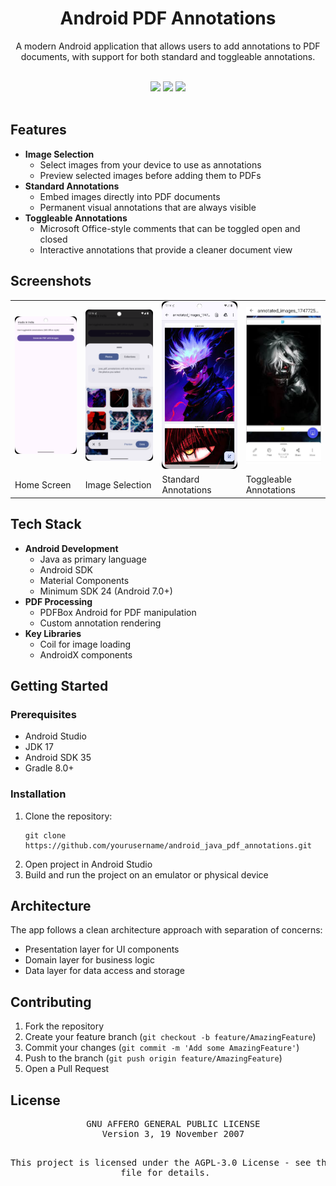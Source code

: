 <div align="center">

  <h1><strong>Android PDF Annotations</strong></h1>

  <p>A modern Android application that allows users to add annotations to PDF documents, with support for both standard and toggleable annotations.</p>

  <br/>

  <img src="https://img.shields.io/badge/Android-3DDC84?style=for-the-badge&logo=android&logoColor=white"/>
  <img src="https://img.shields.io/badge/Java-ED8B00?style=for-the-badge&logo=java&logoColor=white"/>
  <img src="https://img.shields.io/badge/PDFBox-FF0000?style=for-the-badge&logo=adobe&logoColor=white"/>
  <br/>
  <br/>

</div>

<h2>Features</h2>

<ul>
  <li><strong>Image Selection</strong>
    <ul>
      <li>Select images from your device to use as annotations</li>
      <li>Preview selected images before adding them to PDFs</li>
    </ul>
  </li>
  
  <li><strong>Standard Annotations</strong>
    <ul>
      <li>Embed images directly into PDF documents</li>
      <li>Permanent visual annotations that are always visible</li>
    </ul>
  </li>
  
  <li><strong>Toggleable Annotations</strong>
    <ul>
      <li>Microsoft Office-style comments that can be toggled open and closed</li>
      <li>Interactive annotations that provide a cleaner document view</li>
    </ul>
  </li>
</ul>

<h2>Screenshots</h2>

<table>
  <tr>
    <td><img src=".github/readme-images/home.png" width="200px"></td>
    <td><img src=".github/readme-images/select_image.png" width="200px"></td>
    <td><img src=".github/readme-images/standard_pdf.png" width="200px"></td>
    <td><img src=".github/readme-images/toggleable_pdf.jpg" width="200px"></td>
  </tr>
  <tr>
    <td>Home Screen</td>
    <td>Image Selection</td>
    <td>Standard Annotations</td>
    <td>Toggleable Annotations</td>
  </tr>
</table>

<h2>Tech Stack</h2>

<ul>
  <li><strong>Android Development</strong>
    <ul>
      <li>Java as primary language</li>
      <li>Android SDK</li>
      <li>Material Components</li>
      <li>Minimum SDK 24 (Android 7.0+)</li>
    </ul>
  </li>
  
  <li><strong>PDF Processing</strong>
    <ul>
      <li>PDFBox Android for PDF manipulation</li>
      <li>Custom annotation rendering</li>
    </ul>
  </li>
  
  <li><strong>Key Libraries</strong>
    <ul>
      <li>Coil for image loading</li>
      <li>AndroidX components</li>
    </ul>
  </li>
</ul>

<h2>Getting Started</h2>

<h3>Prerequisites</h3>

<ul>
  <li>Android Studio</li>
  <li>JDK 17</li>
  <li>Android SDK 35</li>
  <li>Gradle 8.0+</li>
</ul>

<h3>Installation</h3>

<ol>
  <li>Clone the repository:
    <pre><code>git clone https://github.com/yourusername/android_java_pdf_annotations.git</code></pre>
  </li>
  <li>Open project in Android Studio</li>
  <li>Build and run the project on an emulator or physical device</li>
</ol>

<h2>Architecture</h2>

<p>The app follows a clean architecture approach with separation of concerns:</p>

<ul>
  <li>Presentation layer for UI components</li>
  <li>Domain layer for business logic</li>
  <li>Data layer for data access and storage</li>
</ul>

<h2>Contributing</h2>

<ol>
  <li>Fork the repository</li>
  <li>Create your feature branch (<code>git checkout -b feature/AmazingFeature</code>)</li>
  <li>Commit your changes (<code>git commit -m 'Add some AmazingFeature'</code>)</li>
  <li>Push to the branch (<code>git push origin feature/AmazingFeature</code>)</li>
  <li>Open a Pull Request</li>
</ol>

<h2>License</h2>
<div align="center">
  <pre>
  GNU AFFERO GENERAL PUBLIC LICENSE
  Version 3, 19 November 2007

  This project is licensed under the AGPL-3.0 License - see the LICENSE file for details.
  </pre>
</div>
